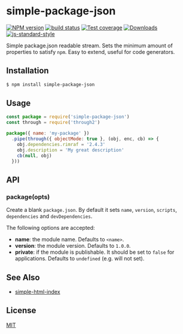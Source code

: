 # simple-package-json
[![NPM version][npm-image]][npm-url]
[![build status][travis-image]][travis-url]
[![Test coverage][codecov-image]][codecov-url]
[![Downloads][downloads-image]][downloads-url]
[![js-standard-style][standard-image]][standard-url]

Simple package.json readable stream. Sets the minimum amount of properties to
satisfy `npm`. Easy to extend, useful for code generators.

## Installation
```sh
$ npm install simple-package-json
```

## Usage
```js
const package = require('simple-package-json')
const through = require('through2')

package({ name: 'my-package' })
  .pipe(through({ objectMode: true }, (obj, enc, cb) => {
    obj.dependencies.rimraf = '2.4.3'
    obj.description = 'My great description'
    cb(null, obj)
  }))
```

## API
### package(opts)
Create a blank `package.json`. By default it sets `name`, `version`, `scripts`,
`dependencies` and `devDependencies`.

The following options are accepted:
- __name__: the module name. Defaults to `<name>`.
- __version__: the module version. Defaults to `1.0.0`.
- __private__: if the module is publishable. It should be set to `false` for
  applications. Defaults to `undefined` (e.g. will not set).

## See Also
- [simple-html-index](https://github.com/mattdesl/simple-html-index)

## License
[MIT](https://tldrlegal.com/license/mit-license)

[npm-image]: https://img.shields.io/npm/v/simple-package-json.svg?style=flat-square
[npm-url]: https://npmjs.org/package/simple-package-json
[travis-image]: https://img.shields.io/travis/yoshuawuyts/simple-package-json/master.svg?style=flat-square
[travis-url]: https://travis-ci.org/yoshuawuyts/simple-package-json
[codecov-image]: https://img.shields.io/codecov/c/github/yoshuawuyts/simple-package-json/master.svg?style=flat-square
[codecov-url]: https://codecov.io/github/yoshuawuyts/simple-package-json
[downloads-image]: http://img.shields.io/npm/dm/simple-package-json.svg?style=flat-square
[downloads-url]: https://npmjs.org/package/simple-package-json
[standard-image]: https://img.shields.io/badge/code%20style-standard-brightgreen.svg?style=flat-square
[standard-url]: https://github.com/feross/standard

